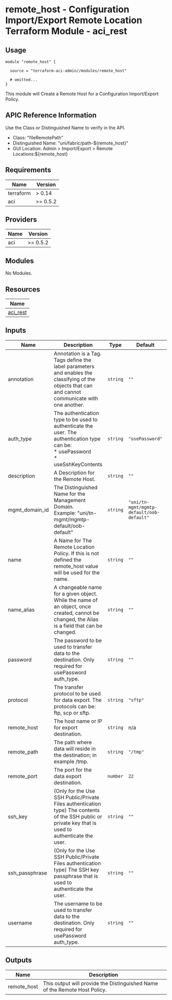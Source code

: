 # remote_host - Configuration Import/Export Remote Location Terraform Module - aci_rest

## Usage

```hcl
module "remote_host" {

  source = "terraform-aci-admin//modules/remote_host"

  # omitted...
}
```

This module will Create a Remote Host for a Configuration Import/Export Policy.

## APIC Reference Information

Use the Class or Distinguished Name to verify in the API.

* Class: "fileRemotePath"
* Distinguished Name: "uni/fabric/path-${remote_host}"
* GUI Location: Admin > Import/Export > Remote Locations:${remote_host}

<!-- BEGINNING OF PRE-COMMIT-TERRAFORM DOCS HOOK -->
## Requirements

| Name | Version |
|------|---------|
| terraform | > 0.14 |
| aci | >= 0.5.2 |

## Providers

| Name | Version |
|------|---------|
| aci | >= 0.5.2 |

## Modules

No Modules.

## Resources

| Name |
|------|
| [aci_rest](https://registry.terraform.io/providers/ciscodevnet/aci/0.5.2/docs/resources/rest) |

## Inputs

| Name | Description | Type | Default | Required |
|------|-------------|------|---------|:--------:|
| annotation | Annotation is a Tag.  Tags define the label parameters and enables the classifying of the objects that can and cannot communicate with one another. | `string` | `""` | no |
| auth\_type | The authentication type to be used to authenticate the user. The authentication type can be:<br>  * usePassword<br>  * useSshKeyContents | `string` | `"usePassword"` | no |
| description | A Description for the Remote Host. | `string` | `""` | no |
| mgmt\_domain\_id | The Distinguished Name for the Management Domain.<br> Example: "uni/tn-mgmt/mgmtp-default/oob-default" | `string` | `"uni/tn-mgmt/mgmtp-default/oob-default"` | no |
| name | A Name for The Remote Location Policy.  If this is not defined the remote\_host value will be used for the name. | `string` | `""` | no |
| name\_alias | A changeable name for a given object. While the name of an object, once created, cannot be changed, the Alias is a field that can be changed. | `string` | `""` | no |
| password | The password to be used to transfer data to the destination. Only required for usePassword auth\_type. | `string` | `""` | no |
| protocol | The transfer protocol to be used for data export. The protocols can be: ftp, scp or sftp. | `string` | `"sftp"` | no |
| remote\_host | The host name or IP for export destination. | `string` | n/a | yes |
| remote\_path | The path where data will reside in the destination; in example /tmp. | `string` | `"/tmp"` | no |
| remote\_port | The port for the data export destination. | `number` | `22` | no |
| ssh\_key | (Only for the Use SSH Public/Private Files authentication type) The contents of the SSH public or private key that is used to authenticate the user. | `string` | `""` | no |
| ssh\_passphrase | (Only for the Use SSH Public/Private Files authentication type) The SSH key passphrase that is used to authenticate the user. | `string` | `""` | no |
| username | The username to be used to transfer data to the destination. Only required for usePassword auth\_type. | `string` | `""` | no |

## Outputs

| Name | Description |
|------|-------------|
| remote\_host | This output will provide the Distinguished Name of the Remote Host Policy. |
<!-- END OF PRE-COMMIT-TERRAFORM DOCS HOOK -->
